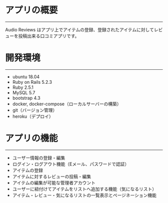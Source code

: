 # アプリの概要
---
Audio Reviews はアプリ上でアイテムの登録、登録されたアイテムに対してレビューを投稿出来る口コミアプリです。

# 開発環境
---
* ubuntu 18.04
* Ruby on Rails 5.2.3
* Ruby 2.5.1
* MySQL 5.7
* bootstrap 4.3
* docker, docker-compose（ローカルサーバーの構築）
* git（バージョン管理）
* heroku（デプロイ）

# アプリの機能
---
* ユーザー情報の登録・編集
* ログイン・ログアウト機能（Eメール、パスワードで認証）
* アイテムの登録
* アイテムに対するレビューの投稿・編集
* アイテムの編集が可能な管理者アカウント
* ユーザーに紐付けてアイテムをリストへ追加する機能（気になるリスト）
* アイテム・レビュー・気になるリストの一覧表示とページネーション機能